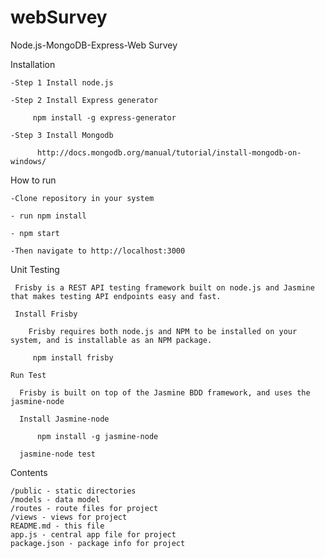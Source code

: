 # webSurvey
Node.js-MongoDB-Express-Web Survey
  
  Installation
  
    -Step 1 Install node.js
    
    -Step 2 Install Express generator
      
         npm install -g express-generator
         
    -Step 3 Install Mongodb
     
          http://docs.mongodb.org/manual/tutorial/install-mongodb-on-windows/
        
  How to run      
    
    -Clone repository in your system
    
    - run npm install
    
    - npm start
  
    -Then navigate to http://localhost:3000
    
  
  Unit Testing
  
     Frisby is a REST API testing framework built on node.js and Jasmine that makes testing API endpoints easy and fast.
   
     Install Frisby
   
        Frisby requires both node.js and NPM to be installed on your system, and is installable as an NPM package. 
      
         npm install frisby
    
    Run Test
    
      Frisby is built on top of the Jasmine BDD framework, and uses the jasmine-node
      
      Install Jasmine-node
      
          npm install -g jasmine-node
      
      jasmine-node test
      
  Contents
  
    /public - static directories 
    /models - data model
    /routes - route files for project
    /views - views for project
    README.md - this file
    app.js - central app file for project
    package.json - package info for project
          
     

  
    



